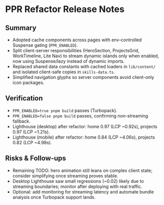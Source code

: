 # PPR Refactor Release Notes

## Summary

- Adopted cache components across pages with env-controlled Suspense gating (`PPR_ENABLED`).
- Split client-server responsibilities (HeroSection, ProjectsGrid, WorkTimeline, Lite Nav) to stream dynamic islands only when enabled, now using Suspense/lazy instead of dynamic imports.
- Replaced shared data constants with cached loaders in `lib/content/` and isolated client-safe copies in `skills-data.ts`.
- Simplified navigation glyphs so server components avoid client-only icon packages.

## Verification

- `PPR_ENABLED=true pnpm build` passes (Turbopack).
- `PPR_ENABLED=false pnpm build` passes, confirming non-streaming fallback.
- Lighthouse (desktop) after refactor: home 0.97 (LCP ~0.92s), projects 0.97 (LCP ~1.21s).
- Lighthouse (mobile) after refactor: home 0.84 (LCP ~4.06s), projects 0.82 (LCP ~4.98s).

## Risks & Follow-ups

- Remaining TODO: hero animation still leans on complex client state; consider simplifying once streaming proves stable.
- Desktop Lighthouse saw small regressions (~0.02) likely due to streaming boundaries; monitor after deploying with real traffic.
- Optional: add monitoring for streaming latency and automate bundle analysis once Turbopack support lands.
